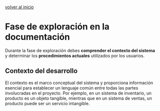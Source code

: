 [volver al inicio](/readme.md)

# Fase de exploración en la documentación

Durante la fase de exploración debes **comprender el contexto del sistema** y determinar los **procedimientos actuales** utilizados por los usuarios.


## Contexto del desarrollo

El contexto es el marco conceptual del sistema y proporciona información esencial para establecer un lenguaje común entre todas las partes involucradas en el proyecto. Por ejemplo, en un sistema de inventario, un producto es un objeto tangible, mientras que en un sistema de ventas, un producto puede ser un servicio intangible.